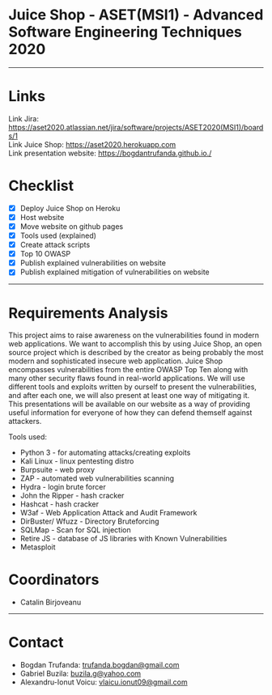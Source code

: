 # Juice Shop - ASET(MSI1) - Advanced Software Engineering Techniques 2020

***
# Links
Link Jira: https://aset2020.atlassian.net/jira/software/projects/ASET2020(MSI1)/boards/1  
Link Juice Shop: https://aset2020.herokuapp.com  
Link presentation website: https://bogdantrufanda.github.io./

# Checklist
- [x] Deploy Juice Shop on Heroku
- [x] Host website
- [x] Move website on github pages  
- [X] Tools used (explained)
- [X] Create attack scripts
- [X] Top 10 OWASP
- [X] Publish explained vulnerabilities on website
- [X] Publish explained mitigation of vulnerabilities on website

***
# Requirements Analysis
This project aims to raise awareness on the vulnerabilities found in modern web applications. We want to accomplish this by using Juice Shop, an open source project which is described by the creator as being probably the most modern and sophisticated insecure web application. Juice Shop encompasses vulnerabilities from the entire OWASP Top Ten along with many other security flaws found in real-world applications.
We will use different tools and exploits written by ourself to present the vulnerabilities, and after each one, we will also present at least one way of mitigating it. This presentations will be available on our website as a way of providing useful information for everyone of how they can defend themself against attackers.

Tools used:

- Python 3 - for automating attacks/creating exploits  
- Kali Linux - linux pentesting distro  
- Burpsuite - web proxy  
- ZAP - automated web vulnerabilities scanning  
- Hydra - login brute forcer  
- John the Ripper - hash cracker  
- Hashcat - hash cracker  
- W3af -  Web Application Attack and Audit Framework  
- DirBuster/ Wfuzz - Directory Bruteforcing
- SQLMap - Scan for SQL injection  
- Retire JS - database of JS libraries with Known Vulnerabilities
- Metasploit

# Coordinators
- Catalin Birjoveanu
***
# Contact
- Bogdan Trufanda: <trufanda.bogdan@gmail.com>
- Gabriel Buzila: <buzila.g@yahoo.com>
- Alexandru-Ionut Voicu: <vlaicu.ionut09@gmail.com>
